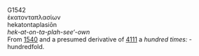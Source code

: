 <body>
  <p>G1542<br>  ἑκατονταπλασίων  <br> hekatontaplasiōn  <br><i>hek-at-on-ta-plah-see‘-own </i><br>From <a href="g1540.htm">1540</a> and a presumed derivative of <a href="g4111.htm">4111</a>  a <i>hundred</i> <i>times:</i> - hundredfold.<br></p>
 </body>